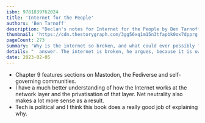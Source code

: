 ```yaml
---
isbn: 9781839762024
title: 'Internet for the People'
authors: 'Ben Tarnoff'
description: "Declan's notes for Internet for the People by Ben Tarnoff."
thumbnail: 'https://cdn.thestorygraph.com/3gg56xq1m15n3tfapbk0ox7dpprg'
pageCount: 273
summary: 'Why is the internet so broken, and what could ever possibly fix it? In Internet for the People, leading tech writer Ben Tarnoff offers an'
details: "  answer. The internet is broken, he argues, because it is owned by private firms and run for profit. Google annihilates your privacy and Facebook amplifies right-wing propaganda because it is profitable to do so. But the internet wasn't always like this—it had to be remade for the purposes of profit maximization, through a years-long process of privatization that turned a small research network into a powerhouse of global capitalism. Tarnoff tells the story of the privatization that made the modern internet, and which set in motion the crises that consume it today. The solution to those crises is straightforward: deprivatize the internet. Deprivatization aims at creating an internet where people, and not profit, rule. It calls for shrinking the space of the market and diminishing the power of the profit motive. It calls for abolishing the walled gardens of Google, Facebook, and the other giants that dominate our digital lives and developing publicly and cooperatively owned alternatives that encode real democratic control. To build a better internet, we need to change how it is owned and organized. Not with an eye towards making markets work better, but towards making them less dominant. Not in order to create a more competitive or more rule-bound version of privatization, but to overturn it. Otherwise, a small number of executives and investors will continue to make choices on everyone’s behalf, and these choices will remain tightly bound by the demands of the market. It's time to demand an internet by, and for, the people now."
date: 2023-02-05
---
```


- Chapter 9 features sections on Mastodon, the Fediverse and self-governing communities.
- I have a much better understanding of how the Internet works at the network layer and the privatisation of that layer. Net neutrality also makes a lot more sense as a result.
- Tech is political and I think this book does a really good job of explaining why.
